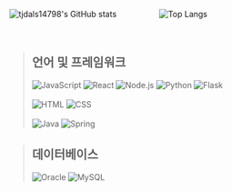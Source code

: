 <!-- <img src="https://capsule-render.vercel.app/api?type=waving&color=BDBDC8&height=150&section=header" /> -->
<div align="left">
 
![tjdals14798's GitHub stats](https://github-readme-stats.vercel.app/api?username=tjdals14798&show_icons=true&theme=graywhite)
 &#160; &#160; &#160; &#160; &#160; &#160; &#160; &#160; &#160;
![Top Langs](https://github-readme-stats.vercel.app/api/top-langs/?username=tjdals14798&layout=compact)
 
<br>

>  ## 언어 및 프레임워크
>![JavaScript](https://img.shields.io/badge/JavaScript-F7DF1E?style=for-the-badge&logo=JavaScript&logoColor=black)
![React](https://img.shields.io/badge/React-61DAFB?style=for-the-badge&logo=react&logoColor=black)
![Node.js](https://img.shields.io/badge/Node.js-43853D?style=for-the-badge&logo=node.js&logoColor=white)
![Python](https://img.shields.io/badge/Python-3776AB?style=for-the-badge&logo=python&logoColor=white)
![Flask](https://img.shields.io/badge/Flask-000000?style=for-the-badge&logo=flask&logoColor=white)<br><br>
![HTML](https://img.shields.io/badge/HTML-239120?style=for-the-badge&logo=html5&logoColor=white)
![CSS](https://img.shields.io/badge/CSS-239120?style=for-the-badge&logo=css3&logoColor=white)<br><br>
![Java](https://img.shields.io/badge/Java-ED8B00?style=for-the-badge&logo=openjdk&logoColor=white)
![Spring](https://img.shields.io/badge/Spring-6DB33F?style=for-the-badge&logo=spring&logoColor=white)

> ## 데이터베이스
> ![Oracle](https://img.shields.io/badge/Oracle-F80000?style=for-the-badge&logo=oracle&logoColor=white)
![MySQL](https://img.shields.io/badge/MySQL-00000F?style=for-the-badge&logo=mysql&logoColor=white)

<br>
